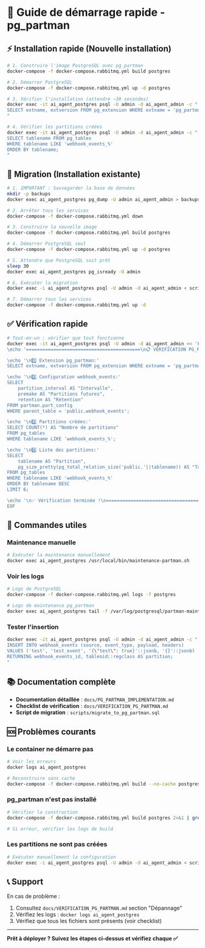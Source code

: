 # 🚀 Guide de démarrage rapide - pg_partman

## ⚡ Installation rapide (Nouvelle installation)

```bash
# 1. Construire l'image PostgreSQL avec pg_partman
docker-compose -f docker-compose.rabbitmq.yml build postgres

# 2. Démarrer PostgreSQL
docker-compose -f docker-compose.rabbitmq.yml up -d postgres

# 3. Vérifier l'installation (attendre ~30 secondes)
docker exec -it ai_agent_postgres psql -U admin -d ai_agent_admin -c "
SELECT extname, extversion FROM pg_extension WHERE extname = 'pg_partman';
"

# 4. Vérifier les partitions créées
docker exec -it ai_agent_postgres psql -U admin -d ai_agent_admin -c "
SELECT tablename FROM pg_tables 
WHERE tablename LIKE 'webhook_events_%' 
ORDER BY tablename;
"
```

## 🔄 Migration (Installation existante)

```bash
# 1. IMPORTANT : Sauvegarder la base de données
mkdir -p backups
docker exec ai_agent_postgres pg_dump -U admin ai_agent_admin > backups/backup_$(date +%Y%m%d_%H%M%S).sql

# 2. Arrêter tous les services
docker-compose -f docker-compose.rabbitmq.yml down

# 3. Construire la nouvelle image
docker-compose -f docker-compose.rabbitmq.yml build postgres

# 4. Démarrer PostgreSQL seul
docker-compose -f docker-compose.rabbitmq.yml up -d postgres

# 5. Attendre que PostgreSQL soit prêt
sleep 30
docker exec ai_agent_postgres pg_isready -U admin

# 6. Exécuter la migration
docker exec -i ai_agent_postgres psql -U admin -d ai_agent_admin < scripts/migrate_to_pg_partman.sql

# 7. Démarrer tous les services
docker-compose -f docker-compose.rabbitmq.yml up -d
```

## ✅ Vérification rapide

```bash
# Tout-en-un : vérifier que tout fonctionne
docker exec -it ai_agent_postgres psql -U admin -d ai_agent_admin << 'EOF'
\echo '==========================================\n📋 VÉRIFICATION PG_PARTMAN\n=========================================='

\echo '\n1️⃣ Extension pg_partman:'
SELECT extname, extversion FROM pg_extension WHERE extname = 'pg_partman';

\echo '\n2️⃣ Configuration webhook_events:'
SELECT 
    partition_interval AS "Intervalle",
    premake AS "Partitions futures",
    retention AS "Rétention"
FROM partman.part_config 
WHERE parent_table = 'public.webhook_events';

\echo '\n3️⃣ Partitions créées:'
SELECT COUNT(*) AS "Nombre de partitions"
FROM pg_tables 
WHERE tablename LIKE 'webhook_events_%';

\echo '\n4️⃣ Liste des partitions:'
SELECT 
    tablename AS "Partition",
    pg_size_pretty(pg_total_relation_size('public.'||tablename)) AS "Taille"
FROM pg_tables 
WHERE tablename LIKE 'webhook_events_%'
ORDER BY tablename DESC
LIMIT 6;

\echo '\n✅ Vérification terminée !\n=========================================='
EOF
```

## 🔧 Commandes utiles

### Maintenance manuelle
```bash
# Exécuter la maintenance manuellement
docker exec ai_agent_postgres /usr/local/bin/maintenance-partman.sh
```

### Voir les logs
```bash
# Logs de PostgreSQL
docker-compose -f docker-compose.rabbitmq.yml logs -f postgres

# Logs de maintenance pg_partman
docker exec ai_agent_postgres tail -f /var/log/postgresql/partman-maintenance.log
```

### Tester l'insertion
```bash
docker exec -it ai_agent_postgres psql -U admin -d ai_agent_admin -c "
INSERT INTO webhook_events (source, event_type, payload, headers)
VALUES ('test', 'test_event', '{\"test\": true}'::jsonb, '{}'::jsonb)
RETURNING webhook_events_id, tableoid::regclass AS partition;
"
```

## 📚 Documentation complète

- **Documentation détaillée** : `docs/PG_PARTMAN_IMPLEMENTATION.md`
- **Checklist de vérification** : `docs/VERIFICATION_PG_PARTMAN.md`
- **Script de migration** : `scripts/migrate_to_pg_partman.sql`

## 🆘 Problèmes courants

### Le container ne démarre pas
```bash
# Voir les erreurs
docker logs ai_agent_postgres

# Reconstruire sans cache
docker-compose -f docker-compose.rabbitmq.yml build --no-cache postgres
```

### pg_partman n'est pas installé
```bash
# Vérifier la construction
docker-compose -f docker-compose.rabbitmq.yml build postgres 2>&1 | grep -i partman

# Si erreur, vérifier les logs de build
```

### Les partitions ne sont pas créées
```bash
# Exécuter manuellement la configuration
docker exec -i ai_agent_postgres psql -U admin -d ai_agent_admin < scripts/migrate_to_pg_partman.sql
```

## 📞 Support

En cas de problème :

1. Consultez `docs/VERIFICATION_PG_PARTMAN.md` section "Dépannage"
2. Vérifiez les logs : `docker logs ai_agent_postgres`
3. Vérifiez que tous les fichiers sont présents (voir checklist)

---

**Prêt à déployer ? Suivez les étapes ci-dessus et vérifiez chaque ✅**


